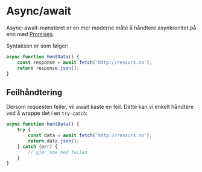 # Async/await

Async-await-mønsteret er en mer moderne måte å håndtere asynkronitet på enn med [Promises](./08-promises.md).

Syntaksen er som følger:

```javascript
async function hentData() {
    const response = await fetch('http://ressurs.no');
    return response.json();
}
```

## Feilhåndtering

Dersom requesten feiler, vil await kaste en feil. Dette kan vi enkelt håndtere ved å wrappe det i en `try-catch`:

```javascript
async function hentData() {
    try {
        const data = await fetch('http://ressurs.no');
        return data.json();
    } catch (err) {
        // gjør noe med feilen
    }
}
```

